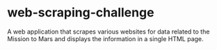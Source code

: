 # web-scraping-challenge 


 A web application that scrapes various websites for data related to the Mission to Mars and displays the information in a single HTML page.
